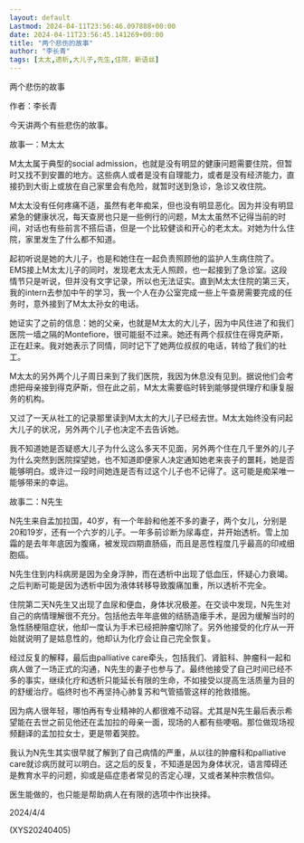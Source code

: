 ```yaml
---
layout: default
Lastmod: 2024-04-11T23:56:46.097888+00:00
date: 2024-04-11T23:56:45.141269+00:00
title: "两个悲伤的故事"
author: "李长青"
tags: [太太,透析,大儿子,先生,住院，新语丝]
---
```


两个悲伤的故事

作者：李长青

今天讲两个有些悲伤的故事。

故事一：M太太

M太太属于典型的social admission，也就是没有明显的健康问题需要住院，但暂时又找不到安置的地方。这些病人或者是没有自理能力，或者是没有经济能力，直接扔到大街上或放在自己家里会有危险，就暂时送到急诊，急诊又收住院。

M太太没有任何疼痛不适，虽然有老年痴呆，但也没有明显恶化。因为并没有明显紧急的健康状况，每天查房也只是一些例行的问题，M太太虽然不记得当前的时间，对话也有些前言不搭后语，但是一个比较健谈和开心的老太太。对她为什么住院，家里发生了什么都不知道。

起初听说是她的大儿子，也是和她住在一起负责照顾他的监护人生病住院了。EMS接上M太太儿子的同时，发现老太太无人照顾，也一起接到了急诊室。这段情节只是听说，但并没有文字记录，所以也无法证实。直到M太太住院的第三天，我的intern去参加中午的学习，我一个人在办公室完成一些上午查房需要完成的任务时，意外接到了M太太孙女的电话。

她证实了之前的信息：她的父亲，也就是M太太的大儿子，因为中风住进了和我们医院一墙之隔的Montefiore，很可能挺不过来。她还有两个叔叔住在得克萨斯，正在赶来。我对她表示了同情，同时记下了她两位叔叔的电话，转给了我们的社工。

M太太的另外两个儿子周日来到了我们医院，我因为休息没有见到。据说他们会考虑把母亲接到得克萨斯，但在此之前，M太太需要临时转到能够提供理疗和康复服务的机构。

又过了一天从社工的记录那里读到M太太的大儿子已经去世。M太太始终没有问起大儿子的状况，另外两个儿子也决定不去告诉她。

我不知道她是否疑惑大儿子为什么这么多天不见面，另外两个住在几千里外的儿子为什么突然到医院探望她，也不知道即便家人决定通知她老来丧子的噩耗，她是否能够明白。或许过一段时间她连是否有过这个儿子也不记得了。这可能是痴呆唯一能够带来的幸运。

故事二：N先生

N先生来自孟加拉国，40岁，有一个年龄和他差不多的妻子，两个女儿，分别是20和19岁，还有一个六岁的儿子。一年多前诊断为尿毒症，并开始透析。雪上加霜的是去年年底因为腹痛，被发现四期直肠癌，而且是恶性程度几乎最高的印戒细胞癌。

N先生住到内科病房是因为全身浮肿，而在透析中出现了低血压，怀疑心力衰竭。之后判断可能是因为透析中因为液体转移导致腹痛加重，所以透析不完全。

住院第二天N先生又出现了血尿和便血，身体状况极差。在交谈中发现，N先生对自己的病情理解很不充分。包括他去年年底做的结肠造瘘手术，是因为缓解当时的急性肠梗阻症状，他却一度认为手术已经把肿瘤切除了。另外他接受的化疗从一开始就说明了是姑息性的，他却认为化疗会让自己完全恢复。

经过反复的解释，最后由palliative care牵头，包括我们、肾脏科、肿瘤科一起和病人做了一场正式的沟通，N先生的妻子也参与了。最终他接受了自己时间已经不多的事实，继续化疗和透析只能延长有限的生命，不如接受以提高生活质量为目的的舒缓治疗。临终时也不再坚持心肺复苏和气管插管这样的抢救措施。

因为病人很年轻，哪怕再有专业精神的人都很难不动容。尤其是N先生最后表示希望能在去世之前见他还在孟加拉的母亲一面，现场的人都有些哽咽。那位做现场视频翻译的孟加拉女士，更是带着哭腔。

我认为N先生其实很早就了解到了自己病情的严重，从以往的肿瘤科和palliative care就诊病历就可以明白。这之后的反复，不知道是因为身体状况，语言障碍还是教育水平的问题，抑或是癌症患者常见的否定心理，又或者某种宗教信仰。

医生能做的，也只能是帮助病人在有限的选项中作出抉择。

2024/4/4

(XYS20240405)

